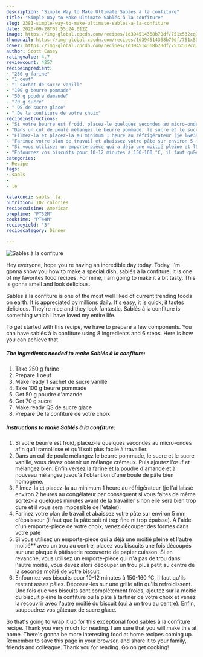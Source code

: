 ```yaml
---
description: "Simple Way to Make Ultimate Sablés à la confiture"
title: "Simple Way to Make Ultimate Sablés à la confiture"
slug: 2381-simple-way-to-make-ultimate-sables-a-la-confiture
date: 2020-09-28T02:55:24.012Z
image: https://img-global.cpcdn.com/recipes/1d394514368b70df/751x532cq70/sables-a-la-confiture-photo-principale-de-la-recette.jpg
thumbnail: https://img-global.cpcdn.com/recipes/1d394514368b70df/751x532cq70/sables-a-la-confiture-photo-principale-de-la-recette.jpg
cover: https://img-global.cpcdn.com/recipes/1d394514368b70df/751x532cq70/sables-a-la-confiture-photo-principale-de-la-recette.jpg
author: Scott Casey
ratingvalue: 4.7
reviewcount: 4257
recipeingredient:
- "250 g farine"
- "1 oeuf"
- "1 sachet de sucre vanill"
- "100 g beurre pommade"
- "50 g poudre damande"
- "70 g sucre"
- " QS de sucre glace"
- " De la confiture de votre choix"
recipeinstructions:
- "Si votre beurre est froid, placez-le quelques secondes au micro-ondes afin qu&#39;il ramollisse et qu&#39;il soit plus facile à travailler."
- "Dans un cul de poule mélangez le beurre pommade, le sucre et le sucre vanille, vous devez obtenir un mélange crémeux. Puis ajoutez l&#39;œuf et mélangez bien. Enfin versez la farine et la poudre d&#39;amande et à nouveau mélangez jusqu&#39;à l&#39;obtention d&#39;une boule de pâte bien homogène."
- "Filmez-la et placez-la au minimum 1 heure au réfrigérateur (je l&#39;ai laissé environ 2 heures au congélateur par conséquent si vous faites de même sortez-la quelques minutes avant de la travailler sinon elle sera bien trop dure et il vous sera impossible de l&#39;étaler)."
- "Farinez votre plan de travail et abaissez votre pâte sur environ 5 mm d&#39;épaisseur (il faut que la pâte soit ni trop fine ni trop épaisse). A l&#39;aide d&#39;un emporte-pièce de votre choix, venez découper des formes dans votre pâte"
- "Si vous utilisez un emporte-pièce qui a déjà une moitié pleine et l&#39;autre moitié** avec un trou au centre, placez vos biscuits une fois découpés sur une plaque à pâtisserie recouverte de papier cuisson. Si en revanche, vous utilisez un emporte-pièce qui n&#39;a pas de trou dans l&#39;autre moitié, vous devez alors découper un trou plus petit au centre de la seconde moitié de votre biscuit."
- "Enfournez vos biscuits pour 10-12 minutes à 150-160 °C, il faut qu&#39;ils restent assez pâles. Déposez-les sur une grille afin qu&#39;ils refroidissent. Une fois que vos biscuits sont complètement froids, ajoutez sur la moitié du biscuit pleine la confiture ou la pâte à tartiner de votre choix et venez la recouvrir avec l&#39;autre moitié du biscuit (qui à un trou au centre). Enfin, saupoudrez vos gâteaux de sucre glace."
categories:
- Recipe
tags:
- sabls
- 
- la

katakunci: sabls  la 
nutrition: 102 calories
recipecuisine: American
preptime: "PT32M"
cooktime: "PT44M"
recipeyield: "3"
recipecategory: Dinner

---
```



![Sablés à la confiture](https://img-global.cpcdn.com/recipes/1d394514368b70df/751x532cq70/sables-a-la-confiture-photo-principale-de-la-recette.jpg)

Hey everyone, hope you're having an incredible day today. Today, I'm gonna show you how to make a special dish, sablés à la confiture. It is one of my favorites food recipes. For mine, I am going to make it a bit tasty. This is gonna smell and look delicious.

Sablés à la confiture is one of the most well liked of current trending foods on earth. It is appreciated by millions daily. It's easy, it is quick, it tastes delicious. They're nice and they look fantastic. Sablés à la confiture is something which I have loved my entire life.




To get started with this recipe, we have to prepare a few components. You can have sablés à la confiture using 8 ingredients and 6 steps. Here is how you can achieve that.

<!--inarticleads1-->

##### The ingredients needed to make Sablés à la confiture:

1. Take 250 g farine
1. Prepare 1 oeuf
1. Make ready 1 sachet de sucre vanillé
1. Take 100 g beurre pommade
1. Get 50 g poudre d&#39;amande
1. Get 70 g sucre
1. Make ready  QS de sucre glace
1. Prepare  De la confiture de votre choix




<!--inarticleads2-->

##### Instructions to make Sablés à la confiture:

1. Si votre beurre est froid, placez-le quelques secondes au micro-ondes afin qu&#39;il ramollisse et qu&#39;il soit plus facile à travailler.
1. Dans un cul de poule mélangez le beurre pommade, le sucre et le sucre vanille, vous devez obtenir un mélange crémeux. Puis ajoutez l&#39;œuf et mélangez bien. Enfin versez la farine et la poudre d&#39;amande et à nouveau mélangez jusqu&#39;à l&#39;obtention d&#39;une boule de pâte bien homogène.
1. Filmez-la et placez-la au minimum 1 heure au réfrigérateur (je l&#39;ai laissé environ 2 heures au congélateur par conséquent si vous faites de même sortez-la quelques minutes avant de la travailler sinon elle sera bien trop dure et il vous sera impossible de l&#39;étaler).
1. Farinez votre plan de travail et abaissez votre pâte sur environ 5 mm d&#39;épaisseur (il faut que la pâte soit ni trop fine ni trop épaisse). A l&#39;aide d&#39;un emporte-pièce de votre choix, venez découper des formes dans votre pâte
1. Si vous utilisez un emporte-pièce qui a déjà une moitié pleine et l&#39;autre moitié** avec un trou au centre, placez vos biscuits une fois découpés sur une plaque à pâtisserie recouverte de papier cuisson. Si en revanche, vous utilisez un emporte-pièce qui n&#39;a pas de trou dans l&#39;autre moitié, vous devez alors découper un trou plus petit au centre de la seconde moitié de votre biscuit.
1. Enfournez vos biscuits pour 10-12 minutes à 150-160 °C, il faut qu&#39;ils restent assez pâles. Déposez-les sur une grille afin qu&#39;ils refroidissent. Une fois que vos biscuits sont complètement froids, ajoutez sur la moitié du biscuit pleine la confiture ou la pâte à tartiner de votre choix et venez la recouvrir avec l&#39;autre moitié du biscuit (qui à un trou au centre). Enfin, saupoudrez vos gâteaux de sucre glace.




So that's going to wrap it up for this exceptional food sablés à la confiture recipe. Thank you very much for reading. I am sure that you will make this at home. There's gonna be more interesting food at home recipes coming up. Remember to save this page in your browser, and share it to your family, friends and colleague. Thank you for reading. Go on get cooking!
